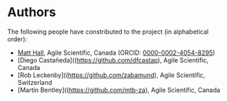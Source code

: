 # Authors

The following people have constributed to the project (in alphabetical order):

- [Matt Hall](https://github.com/kwinkunks), Agile Scientific, Canada (ORCID: [0000-0002-4054-8295](https://orcid.org/0000-0002-4054-8295))
- [Diego Castañeda]((https://github.com/dfcastap), Agile Scientific, Canada
- [Rob Leckenby]((https://github.com/zabamund), Agile Scientific, Switzerland
- [Martin Bentley]((https://github.com/mtb-za), Agile Scientific, Canada
